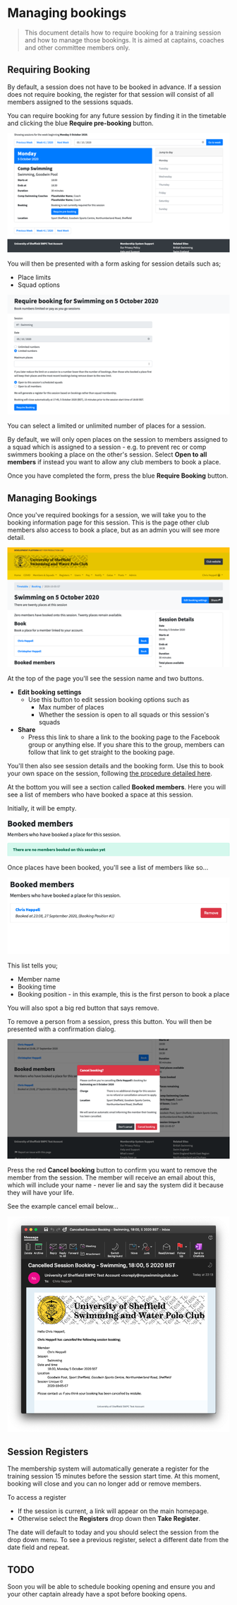 # Managing bookings

> This document details how to require booking for a training session and how to manage those bookings. It is aimed at captains, coaches and other committee members only.

## Requiring Booking

By default, a session does not have to be booked in advance. If a session does not require booking, the register for that session will consist of all members assigned to the sessions squads.

You can require booking for any future session by finding it in the timetable and clicking the blue **Require pre-booking** button.

![Timetable showing blue Require pre-booking button](RequirePreBookButton.png)

You will then be presented with a form asking for session details such as;

* Place limits
* Squad options

![Require booking options form](BookingOptions.png)

You can select a limited or unlimited number of places for a session.

By default, we will only open places on the session to members assigned to a squad which is assigned to a session - e.g. to prevent rec or comp swimmers booking a place on the other's session. Select **Open to all members** if instead you want to allow any club members to book a place.

Once you have completed the form, press the blue **Require Booking** button.

## Managing Bookings

Once you've required bookings for a session, we will take you to the booking information page for this session. This is the page other club members also access to book a place, but as an admin you will see more detail.

![The booking page for admins](AdminBookingPage.png)

At the top of the page you'll see the session name and two buttons.

* **Edit booking settings**
    * Use this button to edit session booking options such as
        * Max number of places
        * Whether the session is open to all squads or this session's squads
* **Share**
    * Press this link to share a link to the booking page to the Facebook group or anything else. If you share this to the group, members can follow that link to get straight to the booking page.

You'll then also see session details and the booking form. Use this to book your own space on the session, following [the procedure detailed here](booking-a-place.md).

At the bottom you will see a section called **Booked members**. Here you will see a list of members who have booked a space at this session.

Initially, it will be empty.

![Empty booked members list](EmptyBookedMembers.png)

Once places have been booked, you'll see a list of members like so...

![Booked members list](BookedMembers.png)

This list tells you;

* Member name
* Booking time
* Booking position - in this example, this is the first person to book a place

You will also spot a big red button that says remove.

To remove a person from a session, press this button. You will then be presented with a confirmation dialog.

![The cancellation dialog](CancelDialog.png)

Press the red **Cancel booking** button to confirm you want to remove the member from the session. The member will receive an email about this, which will include your name - never lie and say the system did it because they will have your life.

See the example cancel email below...

![The cancellation confirmation email](CancelEmail.png)

## Session Registers

The membership system will automatically generate a register for the training session 15 minutes before the session start time. At this moment, booking will close and you can no longer add or remove members.

To access a register

* If the session is current, a link will appear on the main homepage.
* Otherwise select the **Registers** drop down then **Take Register**.

The date will default to today and you should select the session from the drop down menu. To see a previous register, select a different date from the date field and repeat.

## TODO

Soon you will be able to schedule booking opening and ensure you and your other captain already have a spot before booking opens.